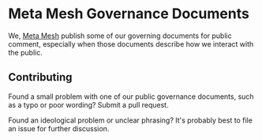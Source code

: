 # Meta Mesh Governance Documents

We, [Meta Mesh](http://www.metamesh.org) publish some of our governing documents for public comment, especially when those documents describe how we interact with the public.

## Contributing

Found a small problem with one of our public governance documents, such as a typo or poor wording? Submit a pull request.

Found an ideological problem or unclear phrasing? It's probably best to file an issue for further discussion.
